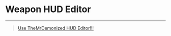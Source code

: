 # Weapon HUD Editor

___

> [Use TheMrDemonized HUD Editor!!!](../../../tutorials/addons/useful-addons-scripts-utils.md#draggable-hud-editor)
